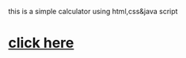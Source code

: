 this is a simple calculator using html,css&java script<br>
<a href="https://amith567.github.io/CALCULATOR/"><h1>click here<h1></a>

